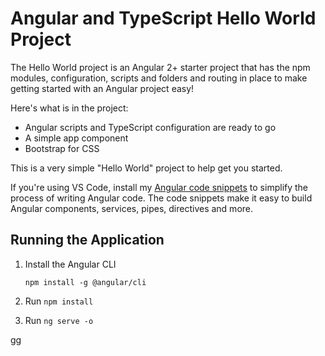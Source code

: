 # Angular and TypeScript Hello World Project

The Hello World project is an Angular 2+ starter project that has the npm modules, 
configuration, scripts and folders and routing in place to make getting started 
with an Angular project easy!

Here's what is in the project:

* Angular scripts and TypeScript configuration are ready to go
* A simple app component 
* Bootstrap for CSS

This is a very simple "Hello World" project to help get you started.

If you're using VS Code, install my [Angular code snippets](https://blog.codewithdan.com/2017/04/01/angular-2-typescript-and-html-snippets-for-vs-code/) 
to simplify the process of writing Angular code. The code snippets make it easy
to build Angular components, services, pipes, directives and more.


## Running the Application

1. Install the Angular CLI

    `npm install -g @angular/cli`

1. Run `npm install`

1. Run `ng serve -o`


gg
